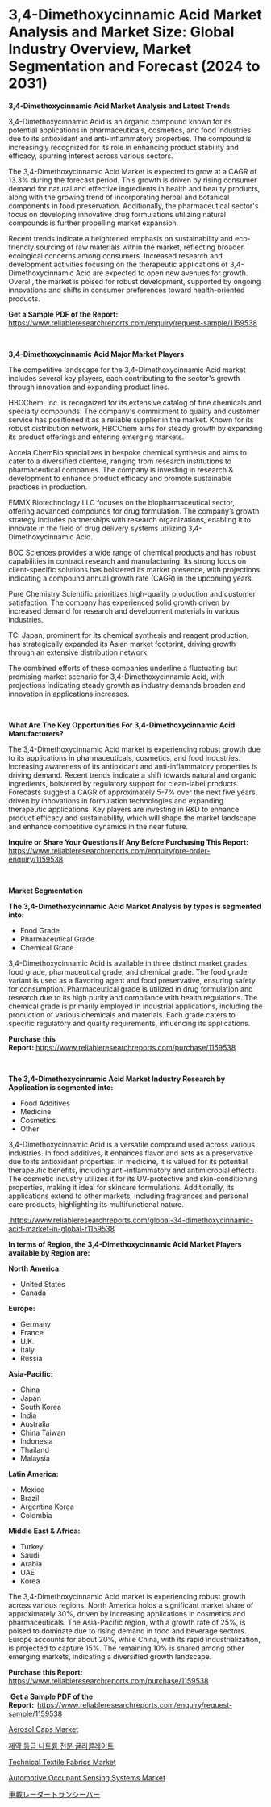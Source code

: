 <p><h1>3,4-Dimethoxycinnamic Acid Market Analysis and Market Size: Global Industry Overview, Market Segmentation and Forecast (2024 to 2031)</h1></p><p><strong>3,4-Dimethoxycinnamic Acid Market Analysis and Latest Trends</strong></p>
<p><p>3,4-Dimethoxycinnamic Acid is an organic compound known for its potential applications in pharmaceuticals, cosmetics, and food industries due to its antioxidant and anti-inflammatory properties. The compound is increasingly recognized for its role in enhancing product stability and efficacy, spurring interest across various sectors.</p><p>The 3,4-Dimethoxycinnamic Acid Market is expected to grow at a CAGR of 13.3% during the forecast period. This growth is driven by rising consumer demand for natural and effective ingredients in health and beauty products, along with the growing trend of incorporating herbal and botanical components in food preservation. Additionally, the pharmaceutical sector's focus on developing innovative drug formulations utilizing natural compounds is further propelling market expansion.</p><p>Recent trends indicate a heightened emphasis on sustainability and eco-friendly sourcing of raw materials within the market, reflecting broader ecological concerns among consumers. Increased research and development activities focusing on the therapeutic applications of 3,4-Dimethoxycinnamic Acid are expected to open new avenues for growth. Overall, the market is poised for robust development, supported by ongoing innovations and shifts in consumer preferences toward health-oriented products.</p></p>
<p><strong>Get a Sample PDF of the Report:&nbsp;</strong> <a href="https://www.reliableresearchreports.com/enquiry/request-sample/1159538">https://www.reliableresearchreports.com/enquiry/request-sample/1159538</a></p>
<p>&nbsp;</p>
<p><strong>3,4-Dimethoxycinnamic Acid Major Market Players</strong></p>
<p><p>The competitive landscape for the 3,4-Dimethoxycinnamic Acid market includes several key players, each contributing to the sector's growth through innovation and expanding product lines. </p><p>HBCChem, Inc. is recognized for its extensive catalog of fine chemicals and specialty compounds. The company's commitment to quality and customer service has positioned it as a reliable supplier in the market. Known for its robust distribution network, HBCChem aims for steady growth by expanding its product offerings and entering emerging markets.</p><p>Accela ChemBio specializes in bespoke chemical synthesis and aims to cater to a diversified clientele, ranging from research institutions to pharmaceutical companies. The company is investing in research & development to enhance product efficacy and promote sustainable practices in production.</p><p>EMMX Biotechnology LLC focuses on the biopharmaceutical sector, offering advanced compounds for drug formulation. The company’s growth strategy includes partnerships with research organizations, enabling it to innovate in the field of drug delivery systems utilizing 3,4-Dimethoxycinnamic Acid.</p><p>BOC Sciences provides a wide range of chemical products and has robust capabilities in contract research and manufacturing. Its strong focus on client-specific solutions has bolstered its market presence, with projections indicating a compound annual growth rate (CAGR) in the upcoming years.</p><p>Pure Chemistry Scientific prioritizes high-quality production and customer satisfaction. The company has experienced solid growth driven by increased demand for research and development materials in various industries.</p><p>TCI Japan, prominent for its chemical synthesis and reagent production, has strategically expanded its Asian market footprint, driving growth through an extensive distribution network.</p><p>The combined efforts of these companies underline a fluctuating but promising market scenario for 3,4-Dimethoxycinnamic Acid, with projections indicating steady growth as industry demands broaden and innovation in applications increases.</p></p>
<p>&nbsp;</p>
<p><strong>What Are The Key Opportunities For 3,4-Dimethoxycinnamic Acid Manufacturers?</strong></p>
<p><p>The 3,4-Dimethoxycinnamic Acid market is experiencing robust growth due to its applications in pharmaceuticals, cosmetics, and food industries. Increasing awareness of its antioxidant and anti-inflammatory properties is driving demand. Recent trends indicate a shift towards natural and organic ingredients, bolstered by regulatory support for clean-label products. Forecasts suggest a CAGR of approximately 5-7% over the next five years, driven by innovations in formulation technologies and expanding therapeutic applications. Key players are investing in R&D to enhance product efficacy and sustainability, which will shape the market landscape and enhance competitive dynamics in the near future.</p></p>
<p><strong>Inquire or Share Your Questions If Any Before Purchasing This Report:</strong> <a href="https://www.reliableresearchreports.com/enquiry/pre-order-enquiry/1159538">https://www.reliableresearchreports.com/enquiry/pre-order-enquiry/1159538</a></p>
<p>&nbsp;</p>
<p><strong>Market Segmentation</strong></p>
<p><strong>The 3,4-Dimethoxycinnamic Acid Market Analysis by types is segmented into:</strong></p>
<p><ul><li>Food Grade</li><li>Pharmaceutical Grade</li><li>Chemical Grade</li></ul></p>
<p><p>3,4-Dimethoxycinnamic Acid is available in three distinct market grades: food grade, pharmaceutical grade, and chemical grade. The food grade variant is used as a flavoring agent and food preservative, ensuring safety for consumption. Pharmaceutical grade is utilized in drug formulation and research due to its high purity and compliance with health regulations. The chemical grade is primarily employed in industrial applications, including the production of various chemicals and materials. Each grade caters to specific regulatory and quality requirements, influencing its applications.</p></p>
<p><strong>Purchase this Report:&nbsp;</strong><a href="https://www.reliableresearchreports.com/purchase/1159538">https://www.reliableresearchreports.com/purchase/1159538</a></p>
<p>&nbsp;</p>
<p><strong>The 3,4-Dimethoxycinnamic Acid Market Industry Research by Application is segmented into:</strong></p>
<p><ul><li>Food Additives</li><li>Medicine</li><li>Cosmetics</li><li>Other</li></ul></p>
<p><p>3,4-Dimethoxycinnamic Acid is a versatile compound used across various industries. In food additives, it enhances flavor and acts as a preservative due to its antioxidant properties. In medicine, it is valued for its potential therapeutic benefits, including anti-inflammatory and antimicrobial effects. The cosmetic industry utilizes it for its UV-protective and skin-conditioning properties, making it ideal for skincare formulations. Additionally, its applications extend to other markets, including fragrances and personal care products, highlighting its multifunctional nature.</p></p>
<p><a href="https://www.reliableresearchreports.com/global-34-dimethoxycinnamic-acid-market-in-global-r1159538">&nbsp;https://www.reliableresearchreports.com/global-34-dimethoxycinnamic-acid-market-in-global-r1159538</a></p>
<p><strong>In terms of Region, the 3,4-Dimethoxycinnamic Acid Market Players available by Region are:</strong></p>
<p>
    <p> <strong> North America: </strong>
        <ul>
            <li>United States</li>
            <li>Canada</li>
        </ul>
        </p> 
    <p> <strong> Europe: </strong>
        <ul>
            <li>Germany</li>
            <li>France</li>
            <li>U.K.</li>
            <li>Italy</li>
            <li>Russia</li>
        </ul>
        </p> 
    <p> <strong> Asia-Pacific: </strong>
        <ul>
            <li>China</li>
            <li>Japan</li>
            <li>South Korea</li>
            <li>India</li>
            <li>Australia</li>
            <li>China Taiwan</li>
            <li>Indonesia</li>
            <li>Thailand</li>
            <li>Malaysia</li>
        </ul>
        </p> 
    <p> <strong> Latin America: </strong>
        <ul>
            <li>Mexico</li>
            <li>Brazil</li>
            <li>Argentina Korea</li>
            <li>Colombia</li>
        </ul>
        </p> 
    <p> <strong> Middle East & Africa: </strong>
        <ul>
            <li>Turkey</li>
            <li>Saudi</li>
            <li>Arabia</li>
            <li>UAE</li>
            <li>Korea</li>
        </ul>
    </p>
    </p>
<p><p>The 3,4-Dimethoxycinnamic Acid market is experiencing robust growth across various regions. North America holds a significant market share of approximately 30%, driven by increasing applications in cosmetics and pharmaceuticals. The Asia-Pacific region, with a growth rate of 25%, is poised to dominate due to rising demand in food and beverage sectors. Europe accounts for about 20%, while China, with its rapid industrialization, is projected to capture 15%. The remaining 10% is shared among other emerging markets, indicating a diversified growth landscape.</p></p>
<p><strong>Purchase this Report: </strong><a href="https://www.reliableresearchreports.com/purchase/1159538">https://www.reliableresearchreports.com/purchase/1159538</a></p>
<p>&nbsp;<strong>Get a Sample PDF of the Report:&nbsp;&nbsp;</strong><a href="https://www.reliableresearchreports.com/enquiry/request-sample/1159538">https://www.reliableresearchreports.com/enquiry/request-sample/1159538</a></p>
<p><strong></strong></p>
<p><p><a href="https://www.linkedin.com/pulse/how-regional-markets-adapting-aerosol-caps-market-innovations-drrbf?trackingId=oy9EOJNbTfKPSxqpRTCK7A%3D%3D">Aerosol Caps Market</a></p><p><a href="https://medium.com/@avaoneill70/pharmaceutical-grade-sodium-starch-glycolate-market-%EC%9D%98-%EA%B8%80%EB%A1%9C%EB%B2%8C-%EC%8B%9C%EC%9E%A5-%EA%B0%9C%EC%9A%94%EB%8A%94-%EC%A0%84-%EC%84%B8%EA%B3%84-%EB%B0%8F-%EC%A3%BC%EC%9A%94-%EC%8B%9C%EC%9E%A5%EC%9D%98-%EC%82%B0%EC%97%85%EC%97%90-%EC%98%81%ED%96%A5%EC%9D%84-%EB%AF%B8%EC%B9%98%EB%8A%94-%EC%A3%BC%EC%9A%94-056d944dc59f">제약 등급 나트륨 전분 글리콜레이트</a></p><p><a href="https://issuu.com/reportprime-2/docs/technical-textile-fabrics-market-si_82fd1bdec2a449">Technical Textile Fabrics Market</a></p><p><a href="https://github.com/ChristianClark406/Market-Research-Report-List-1/blob/main/automotive-occupant-sensing-systems-market.md">Automotive Occupant Sensing Systems Market</a></p><p><a href="https://medium.com/@jackybrekke_41148/%E3%82%B0%E3%83%AD%E3%83%BC%E3%83%90%E3%83%AB%E8%87%AA%E5%8B%95%E8%BB%8A%E3%83%AC%E3%83%BC%E3%83%80%E3%83%BC%E9%80%81%E5%8F%97%E4%BF%A1%E6%A9%9F%E5%B8%82%E5%A0%B4%E3%81%AE%E5%8C%85%E6%8B%AC%E7%9A%84%E5%88%86%E6%9E%90-%E6%88%90%E9%95%B7%E3%83%88%E3%83%AC%E3%83%B3%E3%83%89%E3%81%A8%E5%B8%82%E5%A0%B4%E4%BA%88%E6%B8%AC-2024%E5%B9%B4-2031%E5%B9%B4-ca73566ae653">車載レーダートランシーバー</a></p></p>